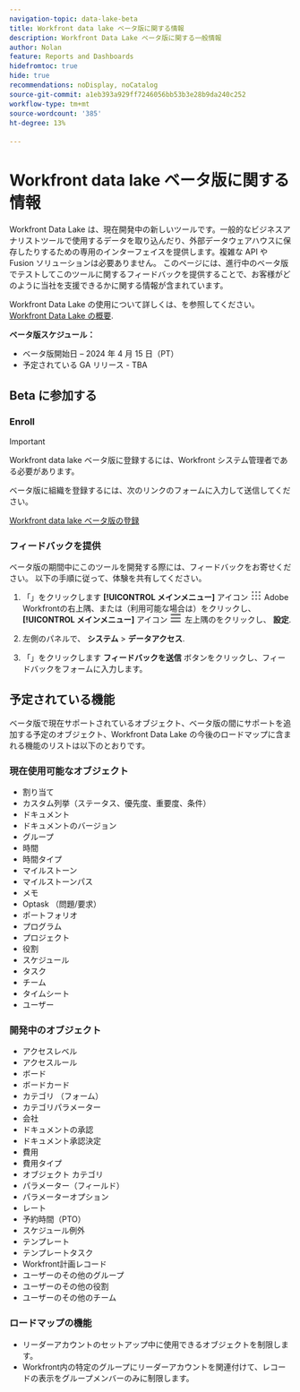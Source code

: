 ```yaml
---
navigation-topic: data-lake-beta
title: Workfront data lake ベータ版に関する情報
description: Workfront Data Lake ベータ版に関する一般情報
author: Nolan
feature: Reports and Dashboards
hidefromtoc: true
hide: true
recommendations: noDisplay, noCatalog
source-git-commit: a1eb393a929ff7246056bb53b3e28b9da240c252
workflow-type: tm+mt
source-wordcount: '385'
ht-degree: 13%

---
```


# Workfront data lake ベータ版に関する情報

Workfront Data Lake は、現在開発中の新しいツールです。一般的なビジネスアナリストツールで使用するデータを取り込んだり、外部データウェアハウスに保存したりするための専用のインターフェイスを提供します。複雑な API や Fusion ソリューションは必要ありません。 このページには、進行中のベータ版でテストしてこのツールに関するフィードバックを提供することで、お客様がどのように当社を支援できるかに関する情報が含まれています。

Workfront Data Lake の使用について詳しくは、を参照してください。 [Workfront Data Lake の概要](/help/quicksilver/reports-and-dashboards/data-lake/data-lake-overview.md).

**ベータ版スケジュール：**

* ベータ版開始日 – 2024 年 4 月 15 日（PT）
* 予定されている GA リリース - TBA

## Beta に参加する

### Enroll

>[!IMPORTANT]
>
>Workfront data lake ベータ版に登録するには、Workfront システム管理者である必要があります。

ベータ版に組織を登録するには、次のリンクのフォームに入力して送信してください。

[Workfront data lake ベータ版の登録](https://adobe.ly/workfrontdatalake)

### フィードバックを提供

ベータ版の期間中にこのツールを開発する際には、フィードバックをお寄せください。 以下の手順に従って、体験を共有してください。

1. 「」をクリックします **[!UICONTROL メインメニュー]** アイコン ![メインメニュー](/help/_includes/assets/main-menu-icon.png) Adobe Workfrontの右上隅、または（利用可能な場合は）をクリックし、 **[!UICONTROL メインメニュー]** アイコン ![メインメニュー](/help/_includes/assets/main-menu-icon-left-nav.png) 左上隅のをクリックし、 **設定**.

1. 左側のパネルで、 **システム** > **データアクセス**.

1. 「」をクリックします **フィードバックを送信** ボタンをクリックし、フィードバックをフォームに入力します。

## 予定されている機能

ベータ版で現在サポートされているオブジェクト、ベータ版の間にサポートを追加する予定のオブジェクト、Workfront Data Lake の今後のロードマップに含まれる機能のリストは以下のとおりです。

### 現在使用可能なオブジェクト

* 割り当て
* カスタム列挙（ステータス、優先度、重要度、条件）
* ドキュメント
* ドキュメントのバージョン
* グループ
* 時間
* 時間タイプ
* マイルストーン
* マイルストーンパス
* メモ
* Optask （問題/要求）
* ポートフォリオ
* プログラム
* プロジェクト
* 役割
* スケジュール
* タスク
* チーム
* タイムシート
* ユーザー

### 開発中のオブジェクト

* アクセスレベル
* アクセスルール
* ボード
* ボードカード
* カテゴリ （フォーム）
* カテゴリパラメーター
* 会社
* ドキュメントの承認
* ドキュメント承認決定
* 費用
* 費用タイプ
* オブジェクト カテゴリ
* パラメーター（フィールド）
* パラメーターオプション
* レート
* 予約時間（PTO）
* スケジュール例外
* テンプレート
* テンプレートタスク
* Workfront計画レコード
* ユーザーのその他のグループ
* ユーザーのその他の役割
* ユーザーのその他のチーム

### ロードマップの機能

* リーダーアカウントのセットアップ中に使用できるオブジェクトを制限します。
* Workfront内の特定のグループにリーダーアカウントを関連付けて、レコードの表示をグループメンバーのみに制限します。

